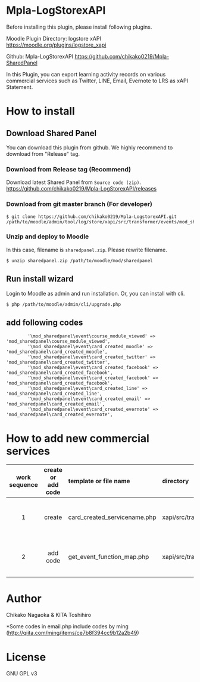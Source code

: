 # Mpla-LogStorexAPI

Before installing this plugin, please install following plugins.

Moodle Plugin Directory: logstore xAPI
https://moodle.org/plugins/logstore_xapi

Github: Mpla-LogStorexAPI
https://github.com/chikako0219/Mpla-SharedPanel

In this Plugin, you can export learning activity records on various commercial services such as Twitter, LINE, Email, Evernote to LRS as xAPI Statement.


# How to install
## Download Shared Panel
You can download this plugin from github.
We highly recommend to download from "Release" tag.

### Download from Release tag (Recommend)
Download latest Shared Panel from  `Source code (zip)`. 
https://github.com/chikako0219/Mpla-LogStorexAPI/releases

### Download from git master branch (For developer)

``` shell
$ git clone https://github.com/chikako0219/Mpla-LogstorexAPI.git /path/to/moodle/admin/tool/log/store/xapi/src/transformer/events/mod_sharedpanel/

```

### Unzip and deploy to Moodle
In this case, filename is `sharedpanel.zip`. Please rewrite filename.

```
$ unzip sharedpanel.zip /path/to/moodle/mod/sharedpanel
```

## Run install wizard

Login to Moodle as admin and run installation. Or, you can install with cli.

``` shell
$ php /path/to/moodle/admin/cli/upgrade.php
```

## add following codes

``` shell
        '\mod_sharedpanel\event\course_module_viewed' => 'mod_sharedpanel\course_module_viewed',
        '\mod_sharedpanel\event\card_created_moodle' => 'mod_sharedpanel\card_created_moodle',
        '\mod_sharedpanel\event\card_created_twitter' => 'mod_sharedpanel\card_created_twitter',
        '\mod_sharedpanel\event\card_created_facebook' => 'mod_sharedpanel\card_created_facebook',
        '\mod_sharedpanel\event\card_created_facebook' => 'mod_sharedpanel\card_created_facebook',
        '\mod_sharedpanel\event\card_created_line' => 'mod_sharedpanel\card_created_line',
        '\mod_sharedpanel\event\card_created_email' => 'mod_sharedpanel\card_created_email',
        '\mod_sharedpanel\event\card_created_evernote' => 'mod_sharedpanel\card_created_evernote',
```

# How to add new commercial services

| work sequence | create or add code| template or file name | directory | Details |
|:---:|:---:|:---|:---|:---|
| 1 | create | card_created_servicename.php | xapi/src/transformer/events/mod_sharedpanel | Define contents to export as a xAPI statement. |
| 2 | add code | get_event_function_map.php | xapi/src/transformer | Add the code to call the newly created 1. |

# Author
Chikako Nagaoka & KITA Toshihiro

*Some codes in email.php include codes by ming (http://qiita.com/ming/items/ce7b8f394cc9b12a2b49)

# License
GNU GPL v3
